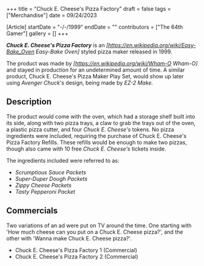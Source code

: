+++
title = "Chuck E. Cheese's Pizza Factory"
draft = false
tags = ["Merchandise"]
date = 09/24/2023

[Article]
startDate = "-/-/1999"
endDate = ""
contributors = ["The 64th Gamer"]
gallery = []
+++


<b><i>Chuck E. Cheese's Pizza Factory</b></i> is an <i>[https://en.wikipedia.org/wiki/Easy-Bake_Oven Easy-Bake Oven]</i> styled pizza maker released in 1999.

The product was made by <i>[https://en.wikipedia.org/wiki/Wham-O Wham-O]</i> and stayed in production for an undetermined amount of time. A similar product, Chuck E. Cheese's Pizza Maker Play Set, would show up later using <i>Avenger Chuck</i><nowiki/>'s design, being made by <i>EZ-2 Make.</i>

<h2> Description </h2>
The product would come with the oven, which had a storage shelf built into its side, along with two pizza trays, a claw to grab the trays out of the oven, a plastic pizza cutter, and four <i>Chuck E. Cheese's</i> tokens. No pizza ingredients were included, requiring the purchase of Chuck E. Cheese's Pizza Factory Refills. These refills would be enough to make two pizzas, though also came with 10 free <i>Chuck E. Cheese's</i> tickets inside.

The ingredients included were referred to as:

* <i>Scrumptious Sauce Packets</i>
* <i>Super-Duper Dough Packets</i>
* <i>Zippy Cheese Packets</i>
* <i>Tasty Pepperoni Packet</i>

<h2> Commercials </h2>
Two variations of an ad were put on TV around the time. One starting with 'How much cheese can you put on a Chuck E. Cheese pizza?', and the other with 'Wanna make Chuck E. Cheese pizza?'.

* Chuck E. Cheese's Pizza Factory 1 (Commercial)
* Chuck E. Cheese's Pizza Factory 2 (Commercial)



